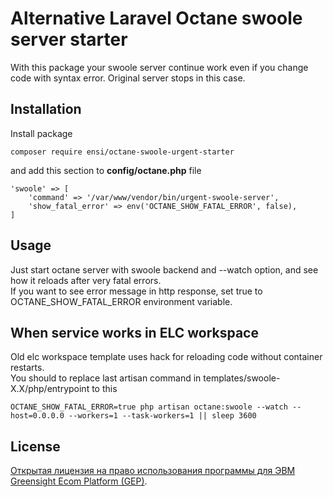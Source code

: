 # Alternative Laravel Octane swoole server starter

With this package your swoole server continue work even if you change code with syntax error.
Original server stops in this case.

## Installation

Install package
```
composer require ensi/octane-swoole-urgent-starter
```
and add this section to **config/octane.php** file
```
'swoole' => [
    'command' => '/var/www/vendor/bin/urgent-swoole-server',
    'show_fatal_error' => env('OCTANE_SHOW_FATAL_ERROR', false),
]
```

## Usage

Just start octane server with swoole backend and --watch option, 
and see how it reloads after very fatal errors.  
If you want to see error message in http response, set true to OCTANE_SHOW_FATAL_ERROR environment variable.

## When service works in ELC workspace

Old elc workspace template uses hack for reloading code without container restarts.  
You should to replace last artisan command in templates/swoole-X.X/php/entrypoint to this

```shell
OCTANE_SHOW_FATAL_ERROR=true php artisan octane:swoole --watch --host=0.0.0.0 --workers=1 --task-workers=1 || sleep 3600
```

## License

[Открытая лицензия на право использования программы для ЭВМ Greensight Ecom Platform (GEP)](LICENSE.md).
